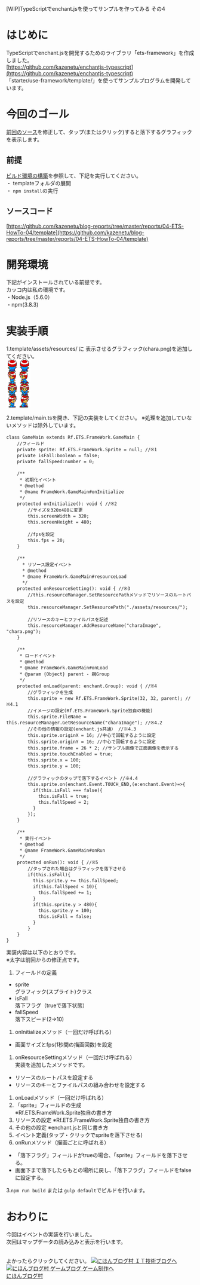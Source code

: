 [WIP]TypeScriptでenchant.jsを使ってサンプルを作ってみる その4

# はじめに
TypeScriptでenchant.jsを開発するためのライブラリ「ets-framework」を作成しました。  
[https://github.com/kazenetu/enchantjs-typescript](https://github.com/kazenetu/enchantjs-typescript)  
「starter/use-framework/template/」を使ってサンプルプログラムを開発しています。

# 今回のゴール
[前回のソース](http://kazenetu.exblog.jp/22858195/)を修正して、タップ(またはクリック)すると落下するグラフィックを表示します。

##  前提
[ビルド環境の構築](http://kazenetu.exblog.jp/22812282/)を参照して、下記を実行してください。  
・ templateフォルダの展開  
・ ```npm install```の実行  

## ソースコード
[https://github.com/kazenetu/blog-reports/tree/master/reports/04-ETS-HowTo-04/template](https://github.com/kazenetu/blog-reports/tree/master/reports/04-ETS-HowTo-04/template)

# 開発環境
下記がインストールされている前提です。  
カッコ内は私の環境です。  
・Node.js（5.6.0）  
・npm(3.8.3)  

# 実装手順
1.template/assets/resources/ に 表示させるグラフィック(chara.png)を追加してください。  
![表示させるグラフィック](./template/assets/resources/chara.png)

2.template/main.tsを開き、下記の実装をしてください。
※処理を追加していないメソッドは除外しています。

``` typesctipt
class GameMain extends Rf.ETS.FrameWork.GameMain {
    //フィールド
    private sprite: Rf.ETS.FrameWork.Sprite = null; //※1
    private isFall:boolean = false;
    private fallSpeed:number = 0;

    /**
     * 初期化イベント
     * @method
     * @name FrameWork.GameMain#onInitialize
     */
    protected onInitialize(): void { //※2
        //サイズを320x480に変更
        this.screenWidth = 320;
        this.screenHeight = 480;

        //fpsを設定
        this.fps = 20;
    }

    /**
      * リソース設定イベント
      * @method
      * @name FrameWork.GameMain#resourceLoad
      */
    protected onResourceSetting(): void { //※3
        //this.resourceManager.SetResourcePathメソッドでリソースのルートパスを設定
        this.resourceManager.SetResourcePath("./assets/resources/");

        //リソースのキーとファイルパスを記述
        this.resourceManager.AddResourceName("charaImage", "chara.png");
    }

    /**
     * ロードイベント
     * @method
     * @name FrameWork.GameMain#onLoad
     * @param {Object} parent - 親Group
     */
    protected onLoad(parent: enchant.Group): void { //※4
        //グラフィックを生成
        this.sprite = new Rf.ETS.FrameWork.Sprite(32, 32, parent); //※4.1
        //イメージの設定(Rf.ETS.FrameWork.Sprite独自の機能)
        this.sprite.FileName = this.resourceManager.GetResourceName("charaImage"); //※4.2
        //その他の情報の設定(enchant.js共通） //※4.3
        this.sprite.originX = 16; //中心で回転するように設定
        this.sprite.originY = 16; //中心で回転するように設定
        this.sprite.frame = 26 * 2; //サンプル画像で正面画像を表示する
        this.sprite.touchEnabled = true;
        this.sprite.x = 100;
        this.sprite.y = 100;

        //グラフィックのタップで落下するイベント //※4.4
        this.sprite.on(enchant.Event.TOUCH_END,(e:enchant.Event)=>{
          if(this.isFall === false){
            this.isFall = true;
            this.fallSpeed = 2;
          }
        });
    }

    /**
     * 実行イベント
     * @method
     * @name FrameWork.GameMain#onRun
     */
    protected onRun(): void { //※5
        //タップされた場合はグラフィックを落下させる
        if(this.isFall){
          this.sprite.y += this.fallSpeed;
          if(this.fallSpeed < 10){
            this.fallSpeed += 1;
          }
          if(this.sprite.y > 480){
            this.sprite.y = 100;
            this.isFall = false;
          }
        }
    }
}
```

実装内容は以下のとおりです。  
※太字は前回からの修正点です。
1. フィールドの定義  
 * sprite  
   グラフィック(スプライト)クラス
 * isFall  
   落下フラグ（trueで落下状態）
 * fallSpeed  
   落下スピード(2->10)
1. onInitializeメソッド（一回だけ呼ばれる）  
 * 画面サイズとfps(1秒間の描画回数)を設定
1. onResourceSettingメソッド（一回だけ呼ばれる）  
実装を追加したメソッドです。  
 * リソースのルートパスを設定する
 * リソースのキーとファイルパスの組み合わせを設定する
1. onLoadメソッド（一回だけ呼ばれる）  
 1. 「sprite」フィールドの生成  
 ※Rf.ETS.FrameWork.Sprite独自の書き方
 1. リソースの設定
 ※Rf.ETS.FrameWork.Sprite独自の書き方
 1. その他の設定
 ※enchant.jsと同じ書き方
 1. イベント定義(タップ・クリックでspriteを落下させる)
1. onRunメソッド（描画ごとに呼ばれる）  
  * 「落下フラグ」フィールドがtrueの場合、「sprite」フィールドを落下させる。  
  * 画面下まで落下したらもとの場所に戻し、「落下フラグ」フィールドをfalseに設定する。  

3.```npm run build``` または ```gulp default```でビルドを行います。

# おわりに
今回はイベントの実装を行いました。  
次回はマップデータの読み込みと表示を行います。

<br>
よかったらクリックしてください。  
<a href="http://it.blogmura.com/"><img src="http://it.blogmura.com/img/it88_31.gif" width="88" height="31" border="0" alt="にほんブログ村 ＩＴ技術ブログへ" /></a>  
<a href="http://game.blogmura.com/game_work/"><img src="http://game.blogmura.com/game_work/img/game_work88_31.gif" width="88" height="31" border="0" alt="にほんブログ村 ゲームブログ ゲーム制作へ" /></a><br /><a href="http://game.blogmura.com/game_work/">にほんブログ村</a>
